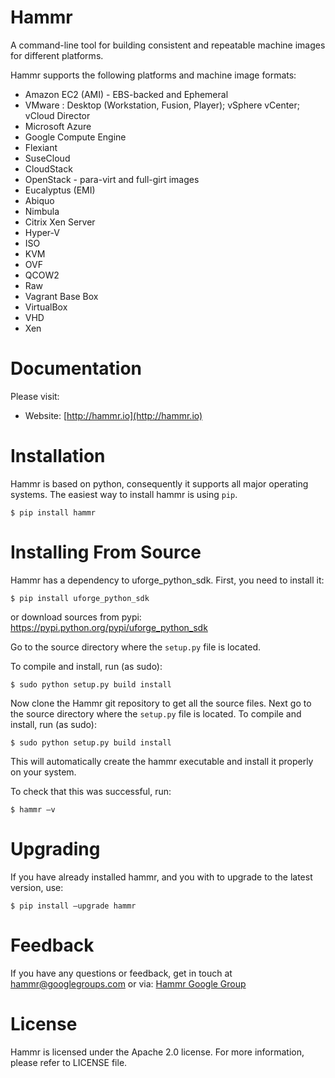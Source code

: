 Hammr
=====

A command-line tool for building consistent and repeatable machine images for different platforms.

Hammr supports the following platforms and machine image formats:

* Amazon EC2 (AMI) - EBS-backed and Ephemeral
* VMware : Desktop (Workstation, Fusion, Player); vSphere vCenter; vCloud Director
* Microsoft Azure
* Google Compute Engine
* Flexiant
* SuseCloud
* CloudStack
* OpenStack - para-virt and full-girt images
* Eucalyptus (EMI)
* Abiquo
* Nimbula
* Citrix Xen Server
* Hyper-V
* ISO
* KVM
* OVF
* QCOW2
* Raw
* Vagrant Base Box
* VirtualBox
* VHD
* Xen

Documentation
=============
Please visit:
* Website: [http://hammr.io](http://hammr.io)


Installation
============
Hammr is based on python, consequently it supports all major operating systems.  The easiest way to install hammr is using `pip`.

```
$ pip install hammr
```

Installing From Source
======================
Hammr has a dependency to uforge_python_sdk. First, you need to install it:

```
$ pip install uforge_python_sdk
```

or download sources from pypi: https://pypi.python.org/pypi/uforge_python_sdk

Go to the source directory where the `setup.py` file is located.

To compile and install, run (as sudo):

```
$ sudo python setup.py build install
```

Now clone the Hammr git repository to get all the source files.
Next go to the source directory where the `setup.py` file is located.
To compile and install, run (as sudo):

```
$ sudo python setup.py build install
```

This will automatically create the hammr executable and install it properly on your system.

To check that this was successful, run:

```
$ hammr —v 
```

Upgrading
=========
If you have already installed hammr, and you with to upgrade to the latest version, use:
```
$ pip install —upgrade hammr
```


Feedback
========
If you have any questions or feedback, get in touch at [hammr@googlegroups.com](mailto:hammr%40googlegroups.com) or via: [Hammr Google Group](https://groups.google.com/d/forum/hammr)


License
=======
Hammr is licensed under the Apache 2.0 license. For more information, please refer to LICENSE file.
